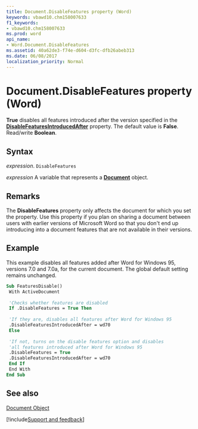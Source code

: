 ```yaml
---
title: Document.DisableFeatures property (Word)
keywords: vbawd10.chm158007633
f1_keywords:
- vbawd10.chm158007633
ms.prod: word
api_name:
- Word.Document.DisableFeatures
ms.assetid: 40a62de3-f74e-d604-d3fc-dfb26abeb313
ms.date: 06/08/2017
localization_priority: Normal
---
```



# Document.DisableFeatures property (Word)

 **True** disables all features introduced after the version specified in the **[DisableFeaturesIntroducedAfter](Word.Document.DisableFeaturesIntroducedAfter.md)** property. The default value is **False**. Read/write **Boolean**.


## Syntax

_expression_. `DisableFeatures`

_expression_ A variable that represents a **[Document](Word.Document.md)** object.


## Remarks

The  **DisableFeatures** property only affects the document for which you set the property. Use this property if you plan on sharing a document between users with earlier versions of Microsoft Word so that you don't end up introducing into a document features that are not available in their versions.


## Example

This example disables all features added after Word for Windows 95, versions 7.0 and 7.0a, for the current document. The global default setting remains unchanged.


```vb
Sub FeaturesDisable() 
 With ActiveDocument 
 
 'Checks whether features are disabled 
 If .DisableFeatures = True Then 
 
 'If they are, disables all features after Word for Windows 95 
 .DisableFeaturesIntroducedAfter = wd70 
 Else 
 
 'If not, turns on the disable features option and disables 
 'all features introduced after Word for Windows 95 
 .DisableFeatures = True 
 .DisableFeaturesIntroducedAfter = wd70 
 End If 
 End With 
End Sub
```


## See also


[Document Object](Word.Document.md)

[!include[Support and feedback](~/includes/feedback-boilerplate.md)]
